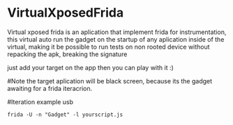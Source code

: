 # VirtualXposedFrida
Virtual xposed frida is an aplication that implement frida for instrumentation, this virtual auto run the gadget on the startup of any aplication inside of the virtual, making it be possible to run tests on non rooted device without repacking the apk, breaking the signature 

just add your target on the app then you can play with it :)

#Note
the target aplication will be black screen, because its the gadget awaiting for a frida iteracrion.

#Iteration example
usb
```
frida -U -n "Gadget" -l yourscript.js
```

